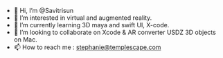 - 👋 Hi, I’m @Savitrisun
- 👀 I’m interested in virtual and augmented reality.
- 🌱 I’m currently learning 3D maya and swift UI, X-code.
- 💞️ I’m looking to collaborate on Xcode & AR converter USDZ 3D objects on Mac.
- 📫 How to reach me : stephanie@templescape.com

<!---
Savitrisun/Savitrisun is a ✨ special ✨ repository because its `README.md` (this file) appears on your GitHub profile.
You can click the Preview link to take a look at your changes.
--->
